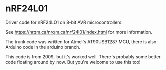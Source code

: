 # nRF24L01
Driver code for nRF24L01 on 8-bit AVR microcontrollers.

See https://nrqm.ca/nrqm.ca/nrf24l01/index.html for more information.

The trunk code was written for Atmel's AT90USB1287 MCU, there is also Arduino code in the arduino branch.

This code is from 2009, but it's worked well.  There's probably some better code floating around by now.  But you're welcome to use this too!
